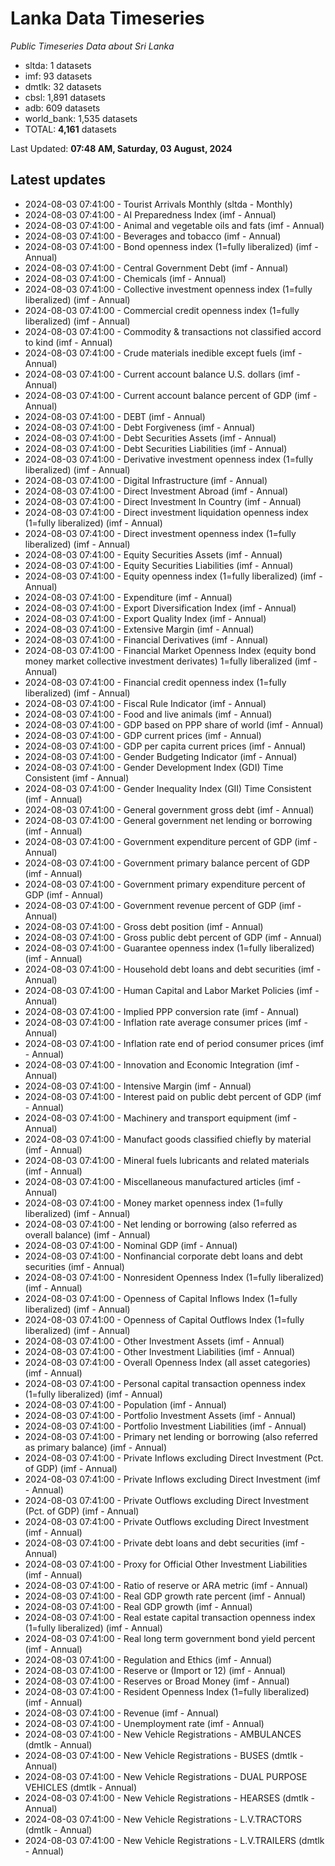 # Lanka Data Timeseries
*Public Timeseries Data about Sri Lanka*

* sltda: 1 datasets
* imf: 93 datasets
* dmtlk: 32 datasets
* cbsl: 1,891 datasets
* adb: 609 datasets
* world_bank: 1,535 datasets
* TOTAL: **4,161** datasets

Last Updated: **07:48 AM, Saturday, 03 August, 2024**

## Latest updates

* 2024-08-03 07:41:00 - Tourist Arrivals Monthly (sltda - Monthly)
* 2024-08-03 07:41:00 - AI Preparedness Index (imf - Annual)
* 2024-08-03 07:41:00 - Animal and vegetable oils and fats (imf - Annual)
* 2024-08-03 07:41:00 - Beverages and tobacco (imf - Annual)
* 2024-08-03 07:41:00 - Bond openness index (1=fully liberalized) (imf - Annual)
* 2024-08-03 07:41:00 - Central Government Debt (imf - Annual)
* 2024-08-03 07:41:00 - Chemicals (imf - Annual)
* 2024-08-03 07:41:00 - Collective investment openness index (1=fully liberalized) (imf - Annual)
* 2024-08-03 07:41:00 - Commercial credit openness index (1=fully liberalized) (imf - Annual)
* 2024-08-03 07:41:00 - Commodity & transactions not classified accord to kind (imf - Annual)
* 2024-08-03 07:41:00 - Crude materials inedible except fuels (imf - Annual)
* 2024-08-03 07:41:00 - Current account balance U.S. dollars (imf - Annual)
* 2024-08-03 07:41:00 - Current account balance percent of GDP (imf - Annual)
* 2024-08-03 07:41:00 - DEBT (imf - Annual)
* 2024-08-03 07:41:00 - Debt Forgiveness (imf - Annual)
* 2024-08-03 07:41:00 - Debt Securities Assets (imf - Annual)
* 2024-08-03 07:41:00 - Debt Securities Liabilities (imf - Annual)
* 2024-08-03 07:41:00 - Derivative investment openness index (1=fully liberalized) (imf - Annual)
* 2024-08-03 07:41:00 - Digital Infrastructure (imf - Annual)
* 2024-08-03 07:41:00 - Direct Investment Abroad (imf - Annual)
* 2024-08-03 07:41:00 - Direct Investment In Country (imf - Annual)
* 2024-08-03 07:41:00 - Direct investment liquidation openness index (1=fully liberalized) (imf - Annual)
* 2024-08-03 07:41:00 - Direct investment openness index (1=fully liberalized) (imf - Annual)
* 2024-08-03 07:41:00 - Equity Securities Assets (imf - Annual)
* 2024-08-03 07:41:00 - Equity Securities Liabilities (imf - Annual)
* 2024-08-03 07:41:00 - Equity openness index (1=fully liberalized) (imf - Annual)
* 2024-08-03 07:41:00 - Expenditure (imf - Annual)
* 2024-08-03 07:41:00 - Export Diversification Index (imf - Annual)
* 2024-08-03 07:41:00 - Export Quality Index (imf - Annual)
* 2024-08-03 07:41:00 - Extensive Margin (imf - Annual)
* 2024-08-03 07:41:00 - Financial Derivatives (imf - Annual)
* 2024-08-03 07:41:00 - Financial Market Openness Index (equity bond money market collective investment derivates) 1=fully liberalized (imf - Annual)
* 2024-08-03 07:41:00 - Financial credit openness index (1=fully liberalized) (imf - Annual)
* 2024-08-03 07:41:00 - Fiscal Rule Indicator (imf - Annual)
* 2024-08-03 07:41:00 - Food and live animals (imf - Annual)
* 2024-08-03 07:41:00 - GDP based on PPP share of world (imf - Annual)
* 2024-08-03 07:41:00 - GDP current prices (imf - Annual)
* 2024-08-03 07:41:00 - GDP per capita current prices (imf - Annual)
* 2024-08-03 07:41:00 - Gender Budgeting Indicator (imf - Annual)
* 2024-08-03 07:41:00 - Gender Development Index (GDI) Time Consistent (imf - Annual)
* 2024-08-03 07:41:00 - Gender Inequality Index (GII) Time Consistent (imf - Annual)
* 2024-08-03 07:41:00 - General government gross debt (imf - Annual)
* 2024-08-03 07:41:00 - General government net lending or borrowing (imf - Annual)
* 2024-08-03 07:41:00 - Government expenditure percent of GDP (imf - Annual)
* 2024-08-03 07:41:00 - Government primary balance percent of GDP (imf - Annual)
* 2024-08-03 07:41:00 - Government primary expenditure percent of GDP (imf - Annual)
* 2024-08-03 07:41:00 - Government revenue percent of GDP (imf - Annual)
* 2024-08-03 07:41:00 - Gross debt position (imf - Annual)
* 2024-08-03 07:41:00 - Gross public debt percent of GDP (imf - Annual)
* 2024-08-03 07:41:00 - Guarantee openness index (1=fully liberalized) (imf - Annual)
* 2024-08-03 07:41:00 - Household debt loans and debt securities (imf - Annual)
* 2024-08-03 07:41:00 - Human Capital and Labor Market Policies (imf - Annual)
* 2024-08-03 07:41:00 - Implied PPP conversion rate (imf - Annual)
* 2024-08-03 07:41:00 - Inflation rate average consumer prices (imf - Annual)
* 2024-08-03 07:41:00 - Inflation rate end of period consumer prices (imf - Annual)
* 2024-08-03 07:41:00 - Innovation and Economic Integration (imf - Annual)
* 2024-08-03 07:41:00 - Intensive Margin (imf - Annual)
* 2024-08-03 07:41:00 - Interest paid on public debt percent of GDP (imf - Annual)
* 2024-08-03 07:41:00 - Machinery and transport equipment (imf - Annual)
* 2024-08-03 07:41:00 - Manufact goods classified chiefly by material (imf - Annual)
* 2024-08-03 07:41:00 - Mineral fuels lubricants and related materials (imf - Annual)
* 2024-08-03 07:41:00 - Miscellaneous manufactured articles (imf - Annual)
* 2024-08-03 07:41:00 - Money market openness index (1=fully liberalized) (imf - Annual)
* 2024-08-03 07:41:00 - Net lending or borrowing (also referred as overall balance) (imf - Annual)
* 2024-08-03 07:41:00 - Nominal GDP (imf - Annual)
* 2024-08-03 07:41:00 - Nonfinancial corporate debt loans and debt securities (imf - Annual)
* 2024-08-03 07:41:00 - Nonresident Openness Index (1=fully liberalized) (imf - Annual)
* 2024-08-03 07:41:00 - Openness of Capital Inflows Index (1=fully liberalized) (imf - Annual)
* 2024-08-03 07:41:00 - Openness of Capital Outflows Index (1=fully liberalized) (imf - Annual)
* 2024-08-03 07:41:00 - Other Investment Assets (imf - Annual)
* 2024-08-03 07:41:00 - Other Investment Liabilities (imf - Annual)
* 2024-08-03 07:41:00 - Overall Openness Index (all asset categories) (imf - Annual)
* 2024-08-03 07:41:00 - Personal capital transaction openness index (1=fully liberalized) (imf - Annual)
* 2024-08-03 07:41:00 - Population (imf - Annual)
* 2024-08-03 07:41:00 - Portfolio Investment Assets (imf - Annual)
* 2024-08-03 07:41:00 - Portfolio Investment Liabilities (imf - Annual)
* 2024-08-03 07:41:00 - Primary net lending or borrowing (also referred as primary balance) (imf - Annual)
* 2024-08-03 07:41:00 - Private Inflows excluding Direct Investment (Pct. of GDP) (imf - Annual)
* 2024-08-03 07:41:00 - Private Inflows excluding Direct Investment (imf - Annual)
* 2024-08-03 07:41:00 - Private Outflows excluding Direct Investment (Pct. of GDP) (imf - Annual)
* 2024-08-03 07:41:00 - Private Outflows excluding Direct Investment (imf - Annual)
* 2024-08-03 07:41:00 - Private debt loans and debt securities (imf - Annual)
* 2024-08-03 07:41:00 - Proxy for Official Other Investment Liabilities (imf - Annual)
* 2024-08-03 07:41:00 - Ratio of reserve or ARA metric (imf - Annual)
* 2024-08-03 07:41:00 - Real GDP growth rate percent (imf - Annual)
* 2024-08-03 07:41:00 - Real GDP growth (imf - Annual)
* 2024-08-03 07:41:00 - Real estate capital transaction openness index (1=fully liberalized) (imf - Annual)
* 2024-08-03 07:41:00 - Real long term government bond yield percent (imf - Annual)
* 2024-08-03 07:41:00 - Regulation and Ethics (imf - Annual)
* 2024-08-03 07:41:00 - Reserve or (Import or 12) (imf - Annual)
* 2024-08-03 07:41:00 - Reserves or Broad Money (imf - Annual)
* 2024-08-03 07:41:00 - Resident Openness Index (1=fully liberalized) (imf - Annual)
* 2024-08-03 07:41:00 - Revenue (imf - Annual)
* 2024-08-03 07:41:00 - Unemployment rate (imf - Annual)
* 2024-08-03 07:41:00 - New Vehicle Registrations - AMBULANCES (dmtlk - Annual)
* 2024-08-03 07:41:00 - New Vehicle Registrations - BUSES (dmtlk - Annual)
* 2024-08-03 07:41:00 - New Vehicle Registrations - DUAL PURPOSE VEHICLES (dmtlk - Annual)
* 2024-08-03 07:41:00 - New Vehicle Registrations - HEARSES (dmtlk - Annual)
* 2024-08-03 07:41:00 - New Vehicle Registrations - L.V.TRACTORS (dmtlk - Annual)
* 2024-08-03 07:41:00 - New Vehicle Registrations - L.V.TRAILERS (dmtlk - Annual)